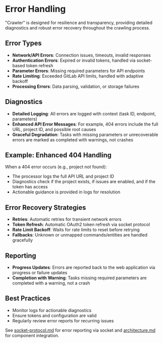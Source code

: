 # Error Handling

"Crawler" is designed for resilience and transparency, providing detailed diagnostics and robust error recovery throughout the crawling process.

## Error Types

- **Network/API Errors**: Connection issues, timeouts, invalid responses
- **Authentication Errors**: Expired or invalid tokens, handled via socket-based token refresh
- **Parameter Errors**: Missing required parameters for API endpoints
- **Rate Limiting**: Exceeded GitLab API limits, handled with adaptive backoff
- **Processing Errors**: Data parsing, validation, or storage failures

## Diagnostics

- **Detailed Logging**: All errors are logged with context (task ID, endpoint, parameters)
- **Enhanced API Error Messages**: For example, 404 errors include the full URL, project ID, and possible root causes
- **Graceful Degradation**: Tasks with missing parameters or unrecoverable errors are marked as completed with warnings, not crashes

## Example: Enhanced 404 Handling

When a 404 error occurs (e.g., project not found):

- The processor logs the full API URL and project ID
- Diagnostics check if the project exists, if issues are enabled, and if the token has access
- Actionable guidance is provided in logs for resolution

## Error Recovery Strategies

- **Retries**: Automatic retries for transient network errors
- **Token Refresh**: Automatic OAuth2 token refresh via socket protocol
- **Rate Limit Backoff**: Waits for rate limits to reset before retrying
- **Fallbacks**: Unknown or unmapped commands/entities are handled gracefully

## Reporting

- **Progress Updates**: Errors are reported back to the web application via progress or failure updates
- **Completion with Warning**: Tasks missing required parameters are completed with a warning, not a crash

## Best Practices

- Monitor logs for actionable diagnostics
- Ensure tokens and configuration are valid
- Regularly review error reports for recurring issues

See [socket-protocol.md](./socket-protocol.md) for error reporting via socket and [architecture.md](./architecture.md) for component integration.